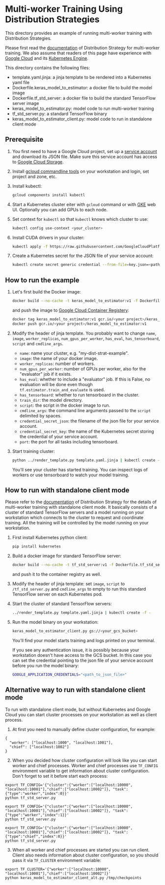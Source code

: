 # Multi-worker Training Using Distribution Strategies

This directory provides an example of running multi-worker training with
Distribution Strategies.

Please first read the
[documentation](https://github.com/tensorflow/tensorflow/blob/master/tensorflow/contrib/distribute/README.md#multi-worker-training)
of Distribution Strategy for multi-worker training. We also assume that readers
of this page have experience with [Google Cloud](https://cloud.google.com/) and
its [Kubernetes Engine](https://cloud.google.com/kubernetes-engine/).

This directory contains the following files:

-   template.yaml.jinja: a jinja template to be rendered into a Kubernetes yaml
    file
-   Dockerfile.keras_model_to_estimator: a docker file to build the model image
-   Dockerfile.tf_std_server: a docker file to build the standard TensorFlow
    server image
-   keras_model_to_estimator.py: model code to run multi-worker training
-   tf_std_server.py: a standard TensorFlow binary
-   keras_model_to_estimator_client.py: model code to run in standalone client
    mode

## Prerequisite

1.  You first need to have a Google Cloud project, set up a
    [service account](https://cloud.google.com/compute/docs/access/service-accounts)
    and download its JSON file. Make sure this service account has access to
    [Google Cloud Storage](https://cloud.google.com/storage/).
2.  Install
    [gcloud commandline tools](https://cloud.google.com/functions/docs/quickstart)
    on your workstation and login, set project and zone, etc.
3.  Install kubectl:

    ```bash
    gcloud components install kubectl
    ```

4.  Start a Kubernetes cluster eiter with `gcloud` command or with
    [GKE](https://cloud.google.com/kubernetes-engine/) web UI. Optionally you
    can add GPUs to each node.

5.  Set context for `kubectl` so that `kubectl` knows which cluster to use:

    ```bash
    kubectl config use-context <your_cluster>
    ```

6.  Install CUDA drivers in your cluster:

    ```bash
    kubectl apply -f https://raw.githubusercontent.com/GoogleCloudPlatform/container-engine-accelerators/stable/nvidia-driver-installer/cos/daemonset-preloaded.yaml
    ```

7.  Create a Kubernetes secret for the JSON file of your service account:

    ```bash
    kubectl create secret generic credential --from-file=key.json=<path_to_json_file>
    ```

## How to run the example

1.  Let's first build the Docker image:

    ```bash
    docker build --no-cache -t keras_model_to_estimator:v1 -f Dockerfile.keras_model_to_estimator .

    ```

    and push the image to
    [Google Cloud Container Registery](https://cloud.google.com/container-registry/):

    ```bash
    docker tag keras_model_to_estimator:v1 gcr.io/<your project>/keras_model_to_estimator:v1
    docker push gcr.io/<your project>/keras_model_to_estimator:v1
    ```

2.  Modify the header of jinja template. You probably want to change `name`,
    `image`, `worker_replicas`, `num_gpus_per_worker`, `has_eval`,
    `has_tensorboard`, `script` and `cmdline_args`.

    *   `name`: name your cluster, e.g. "my-dist-strat-example".
    *   `image`: the name of your docker image.
    *   `worker_replicas`: number of workers.
    *   `num_gpus_per_worker`: number of GPUs per worker, also for the
        "evaluator" job if it exists.
    *   `has_eval`: whether to include a "evaluator" job. If this is False, no
        evaluation will be done even though `tf.estimator.train_and_evaluate` is
        used.
    *   `has_tensorboard`: whether to run tensorboard in the cluster.
    *   `train_dir`: the model directory.
    *   `script`: the script in the docker image to run.
    *   `cmdline_args`: the command line arguments passed to the `script`
        delimited by spaces.
    *   `credential_secret_json`: the filename of the json file for your service
        account.
    *   `credential_secret_key`: the name of the Kubernetes secret storing the
        credential of your service account.
    *   `port`: the port for all tasks including tensorboard.

3.  Start training cluster:

    ```bash
    python ../render_template.py template.yaml.jinja | kubectl create -f -
    ```

    You'll see your cluster has started training. You can inspect logs of
    workers or use tensorboard to watch your model training.

## How to run with standalone client mode

Please refer to the
[documentation](https://github.com/tensorflow/tensorflow/blob/master/tensorflow/contrib/distribute/README.md#standalone-client-mode)
of Distribution Strategy for the details of multi-worker training with
standalone client mode. It basically consists of a cluster of standard
TensorFlow servers and a model running on your workstation which connects to the
cluster to request and coordinate training. All the training will be controlled
by the model running on your workstation.

1.  First install Kubernetes python client:

    ```bash
    pip install kubernetes
    ```

2.  Build a docker image for standard TensorFlow server:

    ```bash
    docker build --no-cache -t tf_std_server:v1 -f Dockerfile.tf_std_server .
    ```

    and push it to the container registry as well.


3.  Modify the header of jinja template: set `image`, `script` to
    `/tf_std_server.py` and `cmdline_args` to empty to run this standard
    TensorFlow server on each Kubernetes pod.

4.  Start the cluster of standard TensorFlow servers:

    ```bash python
    ../render_template.py template.yaml.jinja | kubectl create -f -
    ```

5.  Run the model binary on your workstation:

    ```bash python
    keras_model_to_estimator_client.py gs://<your_gcs_bucket>
    ```

    You'll find your
    model starts training and logs printed on your terminal.

    If you see any authentication issue, it is possibly because your workstation
    doesn't have access to the GCS bucket. In this case you can set the
    credential pointing to the json file of your service account before you run
    the model binary:

    ```bash export
    GOOGLE_APPLICATION_CREDENTIALS="<path_to_json_file>"
    ```

## Alternative way to run with standalone client mode

To run with standalone client mode, but without Kubernetes and Google Cloud you can start cluster processes on your workstation as well as client process.

1. At first you need to manually define cluster configuration, for example:

```
{
  "worker": ["localhost:1000", "localhost:1001"],
  "chief": ["localhost:1002"]
}
```

2. When you decided how cluster configuration will look like you can start worker and chief processes. Worker and chief processes use `TF_CONFIG` environment variable to get information about cluster configuration. Don't forget to set it before start each process:

```
export TF_CONFIG='{"cluster":{"worker":["localhost:10000", "localhost:10001"],"chief":["localhost:10002"]}, "task":{"type":"worker","index":0}}'
python tf_std_server.py
```

```
export TF_CONFIG='{"cluster":{"worker":["localhost:10000", "localhost:10001"],"chief":["localhost:10002"]}, "task":{"type":"worker","index":1}}'
python tf_std_server.py
```

```
export TF_CONFIG='{"cluster":{"worker":["localhost:10000", "localhost:10001"],"chief":["localhost:10002"]}, "task":{"type":"chief","index":0}}'
python tf_std_server.py
```

3. When all worker and chief processes are started you can run client. Client also needs information about cluster configuration, so you should pass it via `TF_CLUSTER` environment variable:

```
export TF_CLUSTER='{"worker":["localhost:10000", "localhost:10001"],"chief":["localhost:10002"]}'
python keras_model_to_estimator_client_alt.py /tmp/checkpoints
```
